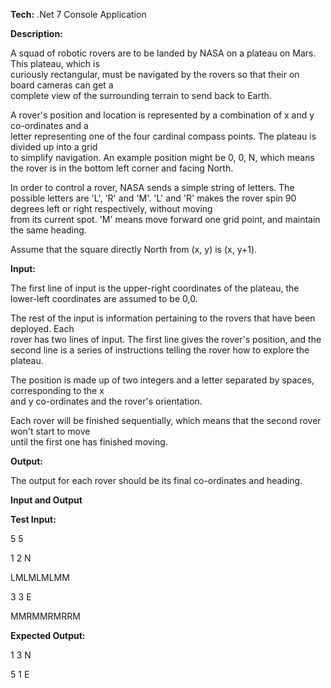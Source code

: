 **Tech:**
.Net 7 Console Application

**Description:**

A	squad	of	robotic	rovers	are	to	be	landed	by	NASA	on	a	plateau	on	Mars.	This	plateau,	which	is	
curiously	rectangular,	must	be	navigated	by	the	rovers	so	that	their	on	board	cameras	can	get	a	
complete	view	of	the	surrounding	terrain	to	send	back	to	Earth.

A	rover's	position	and	location	is	represented	by	a	combination	of	x	and	y	co-ordinates	and	a	
letter	representing	one	of	the	four	cardinal	compass	points.	The	plateau	is	divided	up	into	a	grid	
to	simplify	navigation.	An	example	position	might	be	0,	0,	N,	which	means	the	rover	is	in	the	
bottom	left	corner	and	facing	North.

In	order	to	control	a	rover,	NASA	sends	a	simple	string	of	letters.	The	possible	letters	are	'L',	'R'	
and	'M'.	'L'	and	'R'	makes	the	rover	spin	90	degrees	left	or	right	respectively,	without	moving	
from	its	current	spot.	'M'	means	move	forward	one	grid	point,	and	maintain	the	same	heading.

Assume	that	the	square directly	North	from	(x,	y)	is	(x,	y+1).

**Input:**

The	first	line	of	input	is	the	upper-right	coordinates	of	the	plateau,	the	lower-left	coordinates	
are	assumed	to	be	0,0.

The	rest	of	the	input	is	information	pertaining	to	the	rovers	that	have	been	deployed.	Each	
rover	has	two	lines	of	input.	The	first	line	gives	the	rover's	position,	and	the
second	line	is	a	series	of	instructions	telling	the	rover	how	to	explore	the	plateau.

The	position	is	made	up	of	two	integers	and	a	letter	separated	by	spaces,	corresponding	to	the	x	
and	y	co-ordinates	and	the	rover's	orientation.

Each	rover	will	be	finished	sequentially,	which	means	that	the	second	rover	won't	start	to	move	
until	the	first	one	has	finished	moving.

**Output:**

The	output	for	each	rover	should	be	its	final	co-ordinates	and	heading.

**Input	and	Output**

**Test	Input:**

5	5	

1	2	 N	

LMLMLMLMM	

3	3	 E	

MMRMMRMRRM

**Expected	Output:**

1	3	 N

5	1	 E
